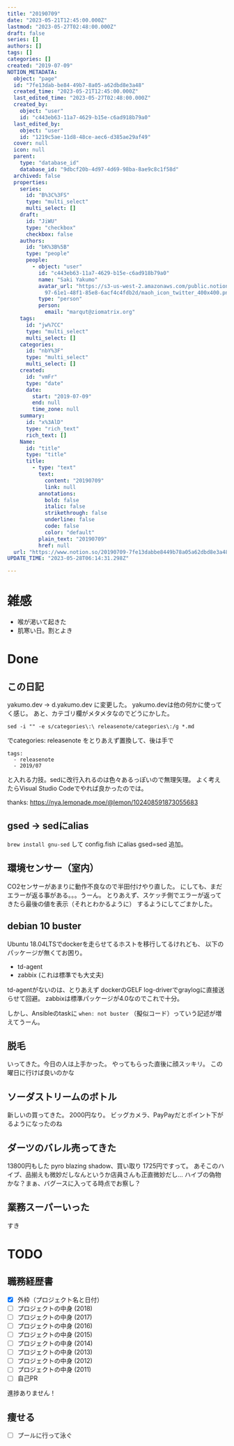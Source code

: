 ```yaml
---
title: "20190709"
date: "2023-05-21T12:45:00.000Z"
lastmod: "2023-05-27T02:48:00.000Z"
draft: false
series: []
authors: []
tags: []
categories: []
created: "2019-07-09"
NOTION_METADATA:
  object: "page"
  id: "7fe13dab-be84-49b7-8a05-a62dbd8e3a48"
  created_time: "2023-05-21T12:45:00.000Z"
  last_edited_time: "2023-05-27T02:48:00.000Z"
  created_by:
    object: "user"
    id: "c443eb63-11a7-4629-b15e-c6ad918b79a0"
  last_edited_by:
    object: "user"
    id: "1219c5ae-11d8-48ce-aec6-d385ae29af49"
  cover: null
  icon: null
  parent:
    type: "database_id"
    database_id: "9dbcf20b-4d97-4d69-98ba-8ae9c8c1f58d"
  archived: false
  properties:
    series:
      id: "B%3C%3FS"
      type: "multi_select"
      multi_select: []
    draft:
      id: "JiWU"
      type: "checkbox"
      checkbox: false
    authors:
      id: "bK%3B%5B"
      type: "people"
      people:
        - object: "user"
          id: "c443eb63-11a7-4629-b15e-c6ad918b79a0"
          name: "Saki Yakumo"
          avatar_url: "https://s3-us-west-2.amazonaws.com/public.notion-static.com/3ad1c4\
            97-61e1-48f1-85e8-6acf4c4fdb2d/maoh_icon_twitter_400x400.png"
          type: "person"
          person:
            email: "marqut@ziomatrix.org"
    tags:
      id: "jw%7CC"
      type: "multi_select"
      multi_select: []
    categories:
      id: "nbY%3F"
      type: "multi_select"
      multi_select: []
    created:
      id: "vmFr"
      type: "date"
      date:
        start: "2019-07-09"
        end: null
        time_zone: null
    summary:
      id: "x%3AlD"
      type: "rich_text"
      rich_text: []
    Name:
      id: "title"
      type: "title"
      title:
        - type: "text"
          text:
            content: "20190709"
            link: null
          annotations:
            bold: false
            italic: false
            strikethrough: false
            underline: false
            code: false
            color: "default"
          plain_text: "20190709"
          href: null
  url: "https://www.notion.so/20190709-7fe13dabbe8449b78a05a62dbd8e3a48"
UPDATE_TIME: "2023-05-28T06:14:31.298Z"

---
```

<link rel="stylesheet" href="https://cdn.jsdelivr.net/npm/katex@0.16.2/dist/katex.min.css" integrity="sha384-bYdxxUwYipFNohQlHt0bjN/LCpueqWz13HufFEV1SUatKs1cm4L6fFgCi1jT643X" crossorigin="anonymous">


# 雑感

- 喉が渇いて起きた
- 肌寒い日。割とよき

# Done


## この日記


yakumo.dev -> d.yakumo.dev に変更した。 yakumo.devは他の何かに使ってく感じ。 あと、カテゴリ欄がメタメタなのでどうにかした。


```text
sed -i "" -e s/categories\:\ releasenote/categories\:/g *.md
```


でcategories: releasenote をとりあえず置換して、後は手で


```text
tags:
  - releasenote
  - 2019/07
```


と入れる力技。sedに改行入れるのは色々あるっぽいので無理矢理。 よく考えたらVisual Studio Codeでやれば良かったのでは。


thanks: https://nya.lemonade.moe/@lemon/102408591873055683


## gsed -> sedにalias


`brew install gnu-sed` して config.fish にalias gsed=sed 追加。


## 環境センサー（室内）


CO2センサーがあまりに動作不良なので半田付けやり直した。 にしても、まだエラーが返る事がある。。。うーん。 とりあえず、スケッチ側でエラーが返ってきたら最後の値を表示（それとわかるように） するようにしてごまかした。


## debian 10 buster


Ubuntu 18.04LTSでdockerを走らせてるホストを移行してるけれども、 以下のパッケージが無くてお困り。

- td-agent
- zabbix (これは標準でも大丈夫)

td-agentがないのは、とりあえず dockerのGELF log-driverでgraylogに直接送らせて回避。 zabbixは標準パッケージが4.0なのでこれで十分。


しかし、Ansibleのtaskに `when: not buster` （擬似コード）っていう記述が増えてうーん。


## 脱毛


いってきた。今日の人は上手かった。 やってもらった直後に顔スッキリ。 この曜日に行けば良いのかな


## ソーダストリームのボトル


新しいの買ってきた。 2000円なり。 ビッグカメラ、PayPayだとポイント下がるようになったのね


## ダーツのバレル売ってきた


13800円もした pyro blazing shadow、買い取り 1725円ですって。 あそこのハイブ、品揃えも微妙だしなんというか店員さんも正直微妙だし… ハイブの偽物かな？まぁ、バグースに入ってる時点でお察し？


## 業務スーパーいった


すき


# TODO


## 職務経歴書

- [x] 外枠（プロジェクト名と日付）
- [ ] プロジェクトの中身 (2018)
- [ ] プロジェクトの中身 (2017)
- [ ] プロジェクトの中身 (2016)
- [ ] プロジェクトの中身 (2015)
- [ ] プロジェクトの中身 (2014)
- [ ] プロジェクトの中身 (2013)
- [ ] プロジェクトの中身 (2012)
- [ ] プロジェクトの中身 (2011)
- [ ] 自己PR

進捗ありません！


## 痩せる

- [ ] プールに行って泳ぐ
